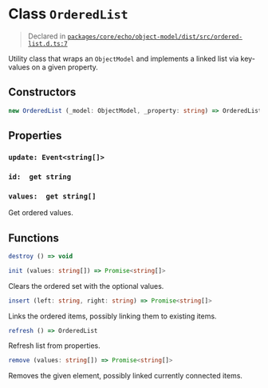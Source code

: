 # Class `OrderedList`
> Declared in [`packages/core/echo/object-model/dist/src/ordered-list.d.ts:7`]()


Utility class that wraps an  `ObjectModel`  and implements a linked list via key-values on a given property.

## Constructors
```ts
new OrderedList (_model: ObjectModel, _property: string) => OrderedList
```

## Properties
### `update: Event<string[]>`
### `id:  get string`
### `values:  get string[]`
Get ordered values.

## Functions
```ts
destroy () => void
```
```ts
init (values: string[]) => Promise<string[]>
```
Clears the ordered set with the optional values.
```ts
insert (left: string, right: string) => Promise<string[]>
```
Links the ordered items, possibly linking them to existing items.
```ts
refresh () => OrderedList
```
Refresh list from properties.
```ts
remove (values: string[]) => Promise<string[]>
```
Removes the given element, possibly linked currently connected items.